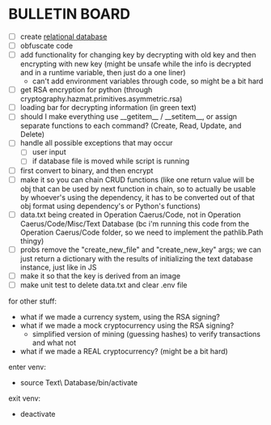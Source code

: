 # BULLETIN BOARD
- [ ] create [relational database](https://www.oracle.com/database/what-is-a-relational-database/)
- [ ] obfuscate code
- [ ] add functionality for changing key by decrypting with old key and then encrypting with new key (might be unsafe while the info is decrypted and in a runtime variable, then just do a one liner)
	- can't add environment variables through code, so might be a bit hard
- [ ] get RSA encryption for python (through cryptography.hazmat.primitives.asymmetric.rsa)
- [ ] loading bar for decrypting information (in green text)
- [ ] should I make everything use \_\_getitem\_\_ / \_\_setitem\_\_, or assign separate functions to each command? (Create, Read, Update, and Delete)
- [ ] handle all possible exceptions that may occur
	- [ ] user input
	- [ ] if database file is moved while script is running
- [ ] first convert to binary, and then encrypt
- [ ] make it so you can chain CRUD functions (like one return value will be obj that can be used by next function in chain, so to actually be usable by whoever's using the dependency, it has to be converted out of that obj format using dependency's or Python's functions)
- [ ] data.txt being created in Operation Caerus/Code, not in Operation Caerus/Code/Misc/Text Database (bc i'm running this code from the Operation Caerus/Code folder, so we need to implement the pathlib.Path thingy)
- [ ] probs remove the "create_new_file" and "create_new_key" args; we can just return a dictionary with the results of initializing the text database instance, just like in JS
- [ ] make it so that the key is derived from an image
- [ ] make unit test to delete data.txt and clear .env file

for other stuff:
- what if we made a currency system, using the RSA signing?
- what if we made a mock cryptocurrency using the RSA signing?
  - simplified version of mining (guessing hashes) to verify transactions and what not
- what if we made a REAL cryptocurrency? (might be a bit hard)

enter venv:
- source Text\ Database/bin/activate

exit venv:
- deactivate